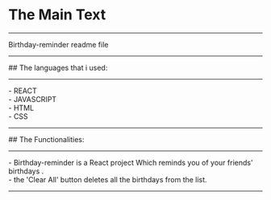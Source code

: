 # The Main Text 
<hr>
Birthday-reminder readme file
<hr>
## The languages that i used:
<hr>
- REACT <br>
- JAVASCRIPT <br>
- HTML <br>
- CSS <br>
<hr>
## The Functionalities:
<hr>
- Birthday-reminder is a React project Which reminds you of your friends' birthdays . <br>
- the 'Clear All' button deletes all the birthdays from the list. <br>
<hr>
